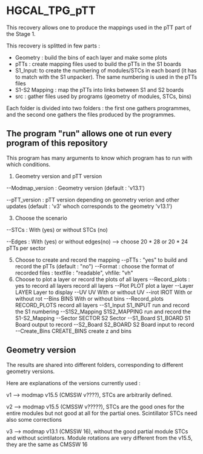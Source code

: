 # HGCAL_TPG_pTT

This recovery allows one to produce the mappings used in the pTT part of the Stage 1.

This recovery is splitted in few parts : 
- Geometry : build the bins of each layer and make some plots
- pTTs : create mapping files used to build the pTTs in the S1 boards
- S1_Input: to create the numbering of modules/STCs in each board (it has to match with the S1 unpacker). The same numbering is used in the pTTs files
- S1-S2 Mapping : map the pTTs into links between S1 and S2 boards
- src : gather files used by programs (geometry of modules, STCs, bins)

Each folder is divided into two folders : the first one gathers programmes, and the second one gathers the files produced by the programmes.


The program "run" allows one ot run every program of this repository
-

This program has many arguments to know which program has to run with which conditions. 

1) Geometry version and pTT version

  --Modmap_version : Geometry version (default : 'v13.1')
  
  --pTT_version : pTT version depending on geometry verion and other updates (default : 'v3' whoch corresponds to the geometry 'v13.1')
  
3) Choose the scenario

  --STCs : With (yes) or without STCs (no)
  
  --Edges  : With (yes) or without edges(no) --> choose 20 * 28 or 20 * 24 pTTs per sector
  
5) Choose to create and record the mapping
  --pTTs : "yes" to build and record the pTTs (default : "no")
  --Format : choose the format of recorded files : textfile : "readable", vhfile: "vh"
6) Choose to plot a layer or record the plots of all layers
  --Record_plots : yes to record all layers
                        record all layers
  --Plot PLOT           plot a layer
  --Layer LAYER         Layer to display
  --UV UV               With or without UV
  --irot IROT           With or without rot
  --Bins BINS           With or without bins
  --Record_plots RECORD_PLOTS
                        record all layers
  --S1_Input S1_INPUT   run and record the S1 numbering
  --S1S2_Mapping S1S2_MAPPING
                        run and record the S1-S2_Mapping
  --Sector SECTOR       S2 Sector
  --S1_Board S1_BOARD   S1 Board output to record
  --S2_Board S2_BOARD   S2 Board input to record
  --Create_Bins CREATE_BINS
                        create z and bins



Geometry version 
-
The results are shared into different folders, corresponding to different geometry versions.

Here are explanations of the versions currently used :


v1 --> modmap v15.5 (CMSSW v????), STCs are arbitrarily defined.

v2 --> modmap v15.5 (CMSSW v?????), STCs are the good ones for the entire modules but not good at all for the partial ones. Scintillator STCs need also some corrections

v3 --> modmap v13.1 (CMSSW 16), without the good partial module STCs and without scintilators. Module rotations are very different from the v15.5, they are the same as CMSSW 16
